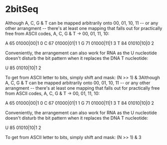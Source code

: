 # 2bitSeq

Although A, C, G & T can be mapped arbitrarily onto 00, 01, 10, 11 -- or any other arrangment -- there's at least one mapping that falls out for practically free from ASCII codes, A, C, G & T -> 00, 01, 11, 10:

A 65 01000|00|1  0
C 67 01000|01|1  1
G 71 01000|11|1  3
T 84 01010|10|0  2

Conveniently, the arrangement can also work for RNA as the U nucleotide doesn't disturb the bit pattern when it replaces the DNA T nucleotide:

U 85 01010|10|1  2

To get from ASCII letter to bits, simply shift and mask: (N >> 1) & 3Although A, C, G & T can be mapped arbitrarily onto 00, 01, 10, 11 -- or any other arrangment -- there's at least one mapping that falls out for practically free from ASCII codes, A, C, G & T -> 00, 01, 11, 10:

A 65 01000|00|1  0
C 67 01000|01|1  1
G 71 01000|11|1  3
T 84 01010|10|0  2

Conveniently, the arrangement can also work for RNA as the U nucleotide doesn't disturb the bit pattern when it replaces the DNA T nucleotide:

U 85 01010|10|1  2

To get from ASCII letter to bits, simply shift and mask: (N >> 1) & 3
